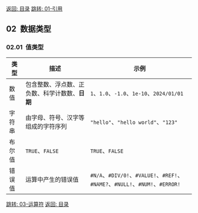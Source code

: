 [返回: 目录](00_目录.md)
[跳转: 01-引用](01_引用.md)

## 02&ensp;数据类型

### 02.01&ensp;值类型

| 类型   | 描述                                           | 示例                                                                          |
| ------ | ---------------------------------------------- | ----------------------------------------------------------------------------- |
| 数值   | 包含整数、浮点数、正负数、科学计数数、**日期** | `1`、`1.0`、`-1.0`、`1e-10`、`2024/01/01`                                     |
| 字符串 | 由字母、符号、汉字等组成的字符序列             | `"hello"`、`"hello world"`、`"123"`                                           |
| 布尔值 | `TRUE`、`FALSE`                                | `TRUE`、`FALSE`                                                               |
| 错误值 | 运算中产生的错误值                             | `#N/A`、`#DIV/0!`、`#VALUE!`、`#REF!`、`#NAME?`、`#NULL!`、`#NUM!`、`#ERROR!` |

[跳转: 03-运算符](03_运算符.md)
[返回: 目录](00_目录.md)
